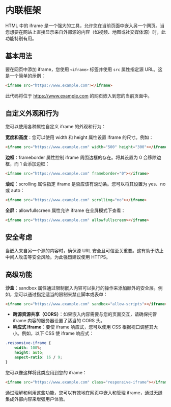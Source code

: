 # 内联框架

HTML 中的 iframe 是一个强大的工具，允许您在当前页面中嵌入另一个网页。当您想要在网站上直接显示来自外部源的内容（如视频、地图或社交媒体源）时，此功能特别有用。

## 基本用法

要在网页中添加 iframe，您使用 `<iframe>` 标签并使用 `src` 属性指定源 URL。这是一个简单的示例：

```html
<iframe src="https://www.example.com"></iframe>
```

此代码将位于 https://www.example.com 的网页嵌入到您的当前页面中。

## 自定义外观和行为

您可以使用各种属性自定义 iframe 的外观和行为：

**宽度和高度**：您可以使用 width 和 height 属性设置 iframe 的尺寸。例如：

```html
<iframe src="https://www.example.com" width="500" height="300"></iframe>
```

**边框**：frameborder 属性控制 iframe 周围边框的存在。将其设置为 0 会移除边框，而 1 会添加边框：

```html
<iframe src="https://www.example.com" frameborder="0"></iframe>
```

**滚动**：scrolling 属性指定 iframe 是否应该有滚动条。您可以将其设置为 yes、no 或 auto：

```html
<iframe src="https://www.example.com" scrolling="no"></iframe>
```

**全屏**：allowfullscreen 属性允许 iframe 在全屏模式下查看：

```html
<iframe src="https://www.example.com" allowfullscreen></iframe>
```

## 安全考虑

当嵌入来自另一个源的内容时，确保源 URL 安全且可信至关重要。这有助于防止中间人攻击等安全风险。为此强烈建议使用 HTTPS。

## 高级功能

**沙盒**：sandbox 属性通过限制嵌入内容可以执行的操作来添加额外的安全层。例如，您可以通过指定适当的限制来禁止脚本或表单：

```html
<iframe src="https://www.example.com" sandbox="allow-scripts"></iframe>
```

- **跨源资源共享（CORS）**：如果嵌入内容需要与您的页面交互，请确保托管 iframe 内容的服务器设置了适当的 CORS 头。
- **响应式 Iframe**：要使 iframe 响应式，您可以使用 CSS 根据视口调整其大小。例如，以下 CSS 使 iframe 响应式：

```css
.responsive-iframe {
    width: 100%;
    height: auto;
    aspect-ratio: 16 / 9;
}
```

您可以像这样将此类应用到您的 iframe：

```html
<iframe src="https://www.example.com" class="responsive-iframe"></iframe>
```

通过理解和利用这些功能，您可以有效地在网页中嵌入和管理 iframe，通过无缝集成外部内容来增强用户体验。

